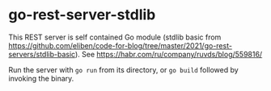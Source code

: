 # go-rest-server-stdlib
This REST server is self contained Go module (stdlib basic from https://github.com/eliben/code-for-blog/tree/master/2021/go-rest-servers/stdlib-basic). See https://habr.com/ru/company/ruvds/blog/559816/

Run the server with `go run` from its directory, or `go build` followed by invoking the binary.
